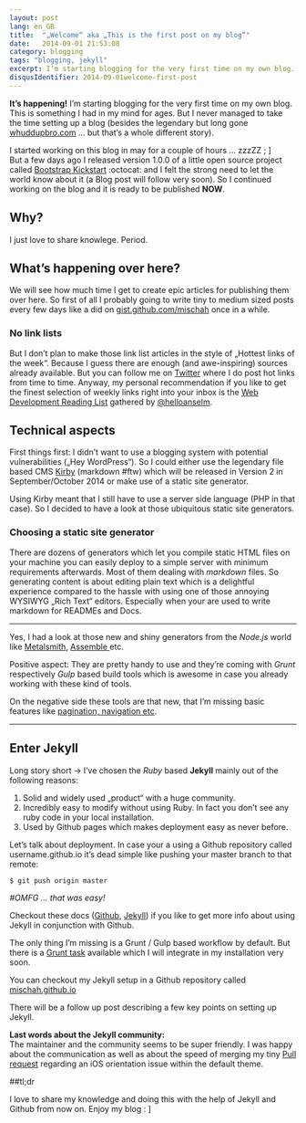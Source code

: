 ```yaml
---
layout: post
lang: en_GB
title:  "„Welcome“ aka „This is the first post on my blog“"
date:   2014-09-01 21:53:08
category: blogging
tags: "blogging, jekyll"
excerpt: I’m starting blogging for the very first time on my own blog. This is something I had in my mind for ages. But I never managed to take the time setting up a blog (besides the legendary but long gone whuddupbro.com … but that’s a whole different story).
disqusIdentifier: 2014-09-01welcome-first-post
---
```


**It’s happening!**
I’m starting blogging for the very first time on my own blog. This is something I had in my mind for ages. But I never managed to take the time setting up a blog (besides the legendary but long gone [whuddupbro.com](http://whuddupbro.com) … but that’s a whole different story).

I started working on this blog in may for a couple of hours … zzzZZ ; ]  
But a few days ago I released version 1.0.0 of a little open source project called [Bootstrap Kickstart](https://github.com/micromata/bootstrap-kickstart)  :octocat: and I felt the strong need to let the world know about it (a Blog post will follow very soon). So I continued working on the blog and it is ready to be published **NOW**.

## Why?
I just love to share knowlege. Period.

## What’s happening over here?
We will see how much time I get to create epic articles for publishing them over here. So first of all I probably going to write tiny to medium sized posts every few days like a did on [gist.github.com/mischah](https://gist.github.com/mischah) once in a while.

### No link lists
But I don’t plan to make those link list articles in the style of „Hottest links of the week“. Because I guess there are enough (and awe-inspiring) sources already available. But you can follow me on [Twitter](http://twitter.com/mkuehnel) where I do post hot links from time to time.
Anyway, my personal recommendation if you like to get the finest selection of weekly links right into your inbox is the [Web Development Reading List](http://wdrl.info/) gathered by [@helloanselm](http://helloanselm.com/).

## Technical aspects
First things first: I didn’t want to use a blogging system with potential vulnerabilities („Hey WordPress“). So I could either use the legendary file based CMS [Kirby](http://getkirby.com/) (markdown #ftw) which will be released in Version 2 in September/October 2014 or make use of a static site generator.

Using Kirby meant that I still have to use a server side language (PHP in that case). So I decided to have a look at those ubiquitous static site generators.

### Choosing a static site generator
There are dozens of generators which let you compile static HTML files on your machine you can easily deploy to a simple server with minimum requirements afterwards. Most of them dealing with *markdown* files. So generating content is about editing plain text which is a delightful experience compared to the hassle with using one of those annoying WYSIWYG „Rich Text“ editors. Especially when your are used to write markdown for READMEs and Docs.

---

Yes, I had a look at those new and shiny generators from the *Node.js* world like [Metalsmith](http://www.metalsmith.io/), [Assemble ](http://assemble.io/) etc. 

Positive aspect: They are pretty handy to use and they’re coming with *Grunt* respectively *Gulp* based build tools which is awesome in case you already working with these kind of tools.

On the negative side these tools are that new, that I’m missing basic features like [pagination, navigation etc](http://assemble.io/plugins/#plugins-we-want).

---

## Enter Jekyll

Long story short → I’ve chosen the *Ruby* based **Jekyll** mainly out of the following reasons:

1.  Solid and widely used „product“ with a huge community.
1.  Incredibly easy to modify without using Ruby.  In fact  you don’t see any ruby code in your local installation.
1.  Used by Github pages which makes deployment easy as never before.

Let’s talk about deployment. In case your a using a Github repository called username.github.io it’s dead simple like pushing your master branch to that remote:

```bash
$ git push origin master
```

*#OMFG … that was easy!*

Checkout these docs ([Github](https://help.github.com/articles/using-jekyll-with-pages), [Jekyll](http://jekyllrb.com/docs/github-pages/)) if you like to get more info about using Jekyll in conjunction with Github.

The only thing I’m missing is a Grunt / Gulp based workflow by default. But there is a [Grunt task](https://github.com/dannygarcia/grunt-jekyll) available which I will integrate in my installation very soon.

You can checkout my Jekyll setup in a Github repository called [mischah.github.io](https://github.com/mischah/mischah.github.io)

There will be a follow up post describing a few key points on setting up Jekyll.

**Last words about the Jekyll community:**  
The maintainer and the community seems to be super friendly. I was happy about the communication as well as about the speed of merging my tiny [Pull request](https://github.com/jekyll/jekyll/pull/2862) regarding an iOS orientation issue within the default theme.

##tl;dr

I love to share my knowledge and doing this with the help of Jekyll and Github from now on. Enjoy my blog : ]





